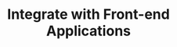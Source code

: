 ---
menu_order: 600
menu_title: Integrate with Front-end Applications
layout: rsk
title: 'Integrate with Front-end Applications'
description: ''
tags: quick-start, getting-started, guide, how-to, bitcoin, rsk, blockchain
---